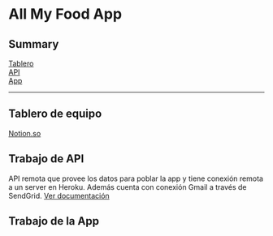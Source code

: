 # All My Food App

## Summary
[Tablero](#tablero-de-equipo)<br>
[API](#trabajo-de-api)<br>
[App](#trabajo-de-la-app)<br>

<hr>

## Tablero de equipo
[Notion.so](https://www.notion.so/Food-App-65fa094f2eb24290aebd059e03d679fa)

## Trabajo de API
API remota que provee los datos para poblar la app y tiene conexión remota a un server en Heroku. Además cuenta
con conexión Gmail a través de SendGrid. [Ver documentación](https://github.com/Walter26/foodAPI/tree/master#readme)

## Trabajo de la App
